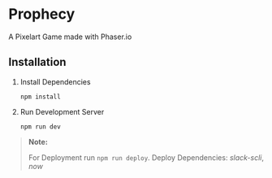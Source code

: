 # Prophecy

A Pixelart Game made with Phaser.io


## Installation

1. Install Dependencies

	`npm install`

2. Run Development Server

	 `npm run dev`

> **Note:**
>
> For Deployment run `npm run deploy`.
> Deploy Dependencies: *slack-scli*, *now*